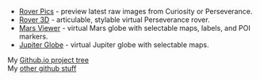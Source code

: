  * [Rover Pics](https://rkinnett.github.io/roverpics/) - preview latest raw images from Curiosity or Perseverance.
 * [Rover 3D](https://rkinnett.github.io/rover3d/) - articulable, stylable virtual Perseverance rover.
 * [Mars Viewer](https://rkinnett.github.io/mars/) - virtual Mars globe with selectable maps, labels, and POI markers.
 * [Jupiter Globe](https://rkinnett.github.io/jupiter/) - virtual Jupiter globe with selectable maps.
  
  
My [Github.io project tree](https://github.com/rkinnett/rkinnett.github.io)  
My [other github stuff](https://github.com/rkinnett)  
